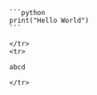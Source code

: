 
<table boarder="1">
    <tr>
        
    ```python
    print("Hello World")
    ```
    
    </tr>
    <tr>
    
    abcd
    
    </tr>
</table>

